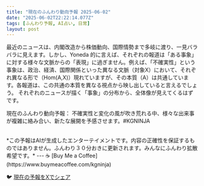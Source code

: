 ```yaml
---
title: "現在のふんわり動向予報 2025-06-02"
date: "2025-06-02T22:22:14.077Z"
tags: [ふんわり予報, AI占い, 日常]
layout: post
---
```



最近のニュースは、内閣改造から株価動向、国際情勢まで多岐に渡り、一見バラバラに見えます。しかし、Yoneda 的に言えば、それぞれの報道は「ある事象」に対する様々な文脈からの「表現」に過ぎません。例えば、「不確実性」という事象は、政治、経済、国際関係といった異なる文脈（対象X）において、それぞれ異なる形で（Hom(A,X)）現れていますが、その本質（A）は共通しています。各報道は、この共通の本質を異なる視点から映し出していると言えるでしょう。  それぞれのニュースが描く「事象」の分布から、全体像が見えてくるはずです。


現在のふんわり動向予報：
不確実性と変化の風が吹き荒れる中、様々な出来事が複雑に絡み合い、新たな展開を予感させます。#KGNINJA

<br>
*この予報はAIが生成したエンターテイメントです。内容の正確性を保証するものではありません。ふんわり３０分おきに更新されます。みんなにふんわり拡散希望です。*
---
☕️ [Buy Me a Coffee](https://www.buymeacoffee.com/kgninja)

🐦 [現在の予報をXでシェア](https://twitter.com/intent/tweet?text=%E7%8F%BE%E5%9C%A8%E3%81%AE%E3%81%B5%E3%82%93%E3%82%8F%E3%82%8A%E4%BA%88%E5%A0%B1%3A%20%E3%80%8C%E6%9C%80%E8%BF%91%E3%81%AE%E3%83%8B%E3%83%A5%E3%83%BC%E3%82%B9%E3%81%AF%E3%80%81%E5%86%85%E9%96%A3%E6%94%B9%E9%80%A0%E3%81%8B%E3%82%89%E6%A0%AA%E4%BE%A1%E5%8B%95%E5%90%91%E3%80%81%E5%9B%BD%E9%9A%9B%E6%83%85%E5%8B%A2%E3%81%BE%E3%81%A7%E5%A4%9A%E5%B2%90%E3%81%AB%E6%B8%A1%E3%82%8A%E3%80%81%E4%B8%80%E8%A6%8B%E3%83%90%E3%83%A9%E3%83%90%E3%83%A9%E3%81%AB%E8%A6%8B%E3%81%88%E3%81%BE%E3%81%99%E3%80%82%E3%80%8D%23KGNINJA%20%E7%B6%9A%E3%81%8D%E3%81%AF%E3%83%96%E3%83%AD%E3%82%B0%E3%81%A7%EF%BC%81%F0%9F%91%87&url=https%3A%2F%2Fkg-ninja.github.io%2FFunwariyoso%2F)
